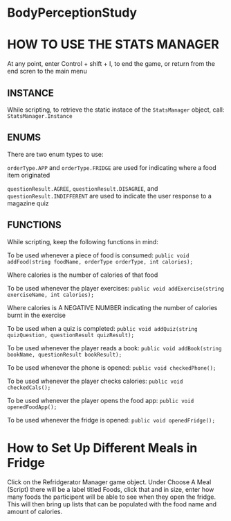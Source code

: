 # BodyPerceptionStudy
# HOW TO USE THE STATS MANAGER
At any point, enter Control + shift + I, to end the game, or return from the end scren to the main menu
## INSTANCE
While scripting, to retrieve the static instace of the `StatsManager` object, call:
`StatsManager.Instance`

## ENUMS
There are two enum types to use:

`orderType.APP` and `orderType.FRIDGE` are used for indicating where a food item originated

`questionResult.AGREE`, `questionResult.DISAGREE`, and `questionResult.INDIFFERENT` are used to indicate the user response to a magazine quiz

## FUNCTIONS
While scripting, keep the following functions in mind:

To be used whenever a piece of food is consumed:
`public void addFood(string foodName, orderType orderType, int calories);` 

Where calories is the number of calories of that food

To be used whenever the player exercises:
`public void addExercise(string exerciseName, int calories);`

Where calories is A NEGATIVE NUMBER indicating the number of calories burnt in the exercise

To be used when a quiz is completed:
`public void addQuiz(string quizQuestion, questionResult quizResult);`

To be used whenever the player reads a book:
`public void addBook(string bookName, questionResult bookResult);`

To be used whenever the phone is opened:
`public void checkedPhone();`

To be used whenever the player checks calories:
`public void checkedCals();`

To be used whenever the player opens the food app:
`public void openedFoodApp();`

To be used whenever the fridge is opened:
`public void openedFridge();`

# How to Set Up Different Meals in Fridge
Click on the Refridgerator Manager game object. Under Choose A Meal (Script) there will be a label titled Foods, click that and in size, enter how many foods the participent will be able to see when they open the fridge. This will then bring up lists that can be populated with the food name and amount of calories.



